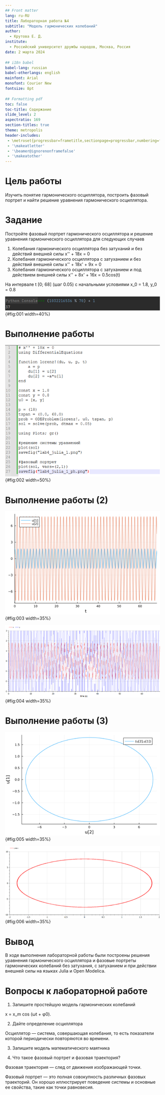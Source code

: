 ```yaml
---
## Front matter
lang: ru-RU
title: Лабораторная работа №4
subtitle: "Модель гармонических колебаний"
author:
  - Крутова Е. Д.
institute:
  - Российский университет дружбы народов, Москва, Россия
date: 2 марта 2024

## i18n babel
babel-lang: russian
babel-otherlangs: english
mainfont: Arial 
monofont: Courier New 
fontsize: 8pt

## Formatting pdf
toc: false
toc-title: Содержание
slide_level: 2
aspectratio: 169
section-titles: true
theme: metropolis
header-includes:
 - \metroset{progressbar=frametitle,sectionpage=progressbar,numbering=fraction}
 - '\makeatletter'
 - '\beamer@ignorenonframefalse'
 - '\makeatother'
---
```


# Цель работы

Изучить понятие гармонического осциллятора, построить фазовый портрет и найти решение уравнения гармонического осциллятора.

# Задание

Постройте фазовый портрет гармонического осциллятора и решение уравнения гармонического осциллятора для следующих случаев

1. Колебания гармонического осциллятора без затуханий и без действий внешней силы x'' + 18x = 0
2. Колебания гармонического осциллятора c затуханием и без действий внешней силы x'' + 18x' + 9x = 0
3. Колебания гармонического осциллятора c затуханием и под действием внешней силы x'' + 8x' + 16x = 0.5cos(t)

На интервале t [0; 68] (шаг 0.05) с начальными условиями x_0 = 1.8, y_0 = 0.8

![Выбор варианта](image\Screenshot_3.png){#fig:001 width=40%}

# Выполнение работы

![Код решение уравнения для колебания гармонического осциллятора без затуханий и без действий внешней силы на языке Julia](image\Screenshot_1.png){#fig:002 width=50%}

# Выполнение работы (2)

![Решение уравнения для колебания гармонического осциллятора без затуханий и без действий внешней силы на языке Julia](image/lab4_julia_1.png){#fig:003 width=35%}

![Решение уравнения для колебания гармонического осциллятора без затуханий и без действий внешней силы на языке Open Modelica](image/l4_1.png){#fig:004 width=35%}


# Выполнение работы (3)

![Фазовый потрет для колебания гармонического осциллятора без затуханий и без действий внешней силы на языке Julia](image/lab4_julia_1_ph.png){#fig:005 width=35%}

![Фазовый потрет для колебания гармонического осциллятора без затуханий и без действий внешней силы на языке Open Modelica](image/m1.png){#fig:006 width=35%}


# Вывод

В ходе выполнения лабораторной работы были построены решения уравнения гармонического осциллятора и фазовые портреты гармонических колебаний без затухания, с затуханием и при действии внешней силы на языках Julia и Open Modelica.

# Вопросы к лабораторной работе 

1. Запишите простейшую модель гармонических колебаний

x = x_m cos (ωt + φ0).

2. Дайте определение осциллятора

Осциллятор — система, совершающая колебания, то есть показатели которой периодически повторяются во времени.

3. Запишите модель математического маятника

4. Что такое фазовый портрет и фазовая траектория?

Фазовая траектория — след от движения изображающей точки.

Фазовый портрет — это полная совокупность различных фазовых траекторий. Он хорошо иллюстрирует поведение системы и основные ее свойства, такие как точки равновесия.
